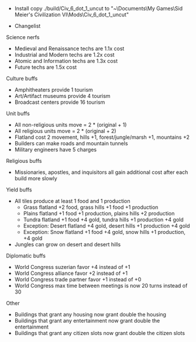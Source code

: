 - Install
copy ./build/Civ_6_dot_1_uncut to "~\Documents\My Games\Sid Meier's Civilization VI\Mods\Civ_6_dot_1_uncut"

- Changelist

Science nerfs
* Medieval and Renaissance techs are 1.1x cost
* Industrial and Modern techs are 1.2x cost
* Atomic and Information techs are 1.3x cost
* Future techs are 1.5x cost

Culture buffs
* Amphitheaters provide 1 tourism
* Art/Artifact museums provide 4 tourism
* Broadcast centers provide 16 tourism

Unit buffs
* All non-religious units move = 2 * (original + 1)
* All religious units move = 2 * (original + 2)
* Flatland cost 2 movement, hills +1, forest/jungle/marsh +1, mountains +2
* Builders can make roads and mountain tunnels
* Military engineers have 5 charges

Religious buffs
* Missionaries, apostles, and inquisitors all gain additional cost after each build more slowly

Yield buffs
* All tiles produce at least 1 food and 1 production
    * Grass flatland +2 food, grass hills +1 food +1 production
    * Plains flatland +1 food +1 production, plains hills +2 production
    * Tundra flatland +1 food +4 gold, tundra hills +1 production +4 gold
    * Exception: Desert flatland +4 gold, desert hills +1 production +4 gold
    * Exception: Snow flatland +1 food +4 gold, snow hills +1 production, +4 gold
* Jungles can grow on desert and desert hills

Diplomatic buffs
* World Congress suzerian favor +4 instead of +1
* World Congress alliance favor +2 instead of +1
* World Congress trade partner favor +1 instead of +0
* World Congress max time between meetings is now 20 turns instead of 30

Other
* Buildings that grant any housing now grant double the housing
* Buildings that grant any entertainment now grant double the entertainment
* Buildings that grant any citizen slots now grant double the citizen slots
